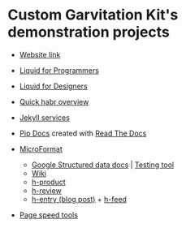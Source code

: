 # Custom Garvitation Kit's demonstration projects

- [Website link](http://paveltimofeev.github.io/Unity-CustomGravitationsKit-Demos)
- [Liquid for Programmers](https://github.com/Shopify/liquid/wiki/Liquid-for-Programmers)
- [Liquid for Designers](https://github.com/Shopify/liquid/wiki/Liquid-for-Designers)
- [Quick habr overview](http://habrahabr.ru/post/207650/)
- [Jekyll services](http://jekyll.tips/services/)
- [Pip Docs](https://pip.pypa.io/en/latest/) created with [Read The Docs](https://readthedocs.org/) 
- [MicroFormat](https://en.wikipedia.org/wiki/Microformat)
  - [Google Structured data docs](https://developers.google.com/structured-data/) | [Testing tool](https://developers.google.com/structured-data/testing-tool/)
  - [Wiki](http://microformats.org/wiki/Main_Page)
  - [h-product](http://microformats.org/wiki/h-product)
  - [h-review](http://microformats.org/wiki/h-review)
  - [h-entry (blog post)](http://microformats.org/wiki/h-entry) + [h-feed](http://microformats.org/wiki/h-feed)

- [Page speed tools](https://developers.google.com/speed/pagespeed/)
